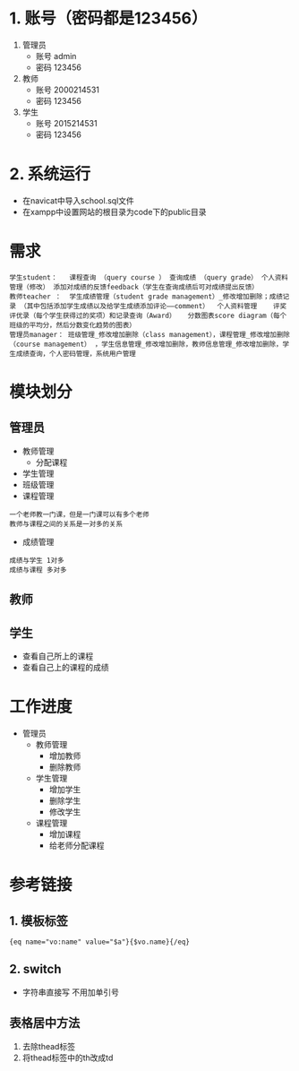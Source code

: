 
# 1. 账号（密码都是123456）
1. 管理员
    - 账号 admin
    - 密码 123456
2. 教师
    - 账号 2000214531
    - 密码 123456
3. 学生
    - 账号 2015214531  
    - 密码 123456
# 2. 系统运行
- 在navicat中导入school.sql文件
- 在xampp中设置网站的根目录为code下的public目录

# 需求
```
学生student：   课程查询 （query course ） 查询成绩 （query grade） 个人资料管理（修改） 添加对成绩的反馈feedback（学生在查询成绩后可对成绩提出反馈）
教师teacher ：  学生成绩管理（student grade management）_修改增加删除；成绩记录 （其中包括添加学生成绩以及给学生成绩添加评论——comment）  个人资料管理    评奖评优录（每个学生获得过的奖项）和记录查询（Award）   分数图表score diagram（每个班级的平均分，然后分数变化趋势的图表）
管理员manager： 班级管理_修改增加删除（class management），课程管理_修改增加删除（course management） ，学生信息管理_修改增加删除，教师信息管理_修改增加删除，学生成绩查询，个人密码管理，系统用户管理
```
# 模块划分
## 管理员
- 教师管理
    - 分配课程
- 学生管理
- 班级管理
- 课程管理

```
一个老师教一门课，但是一门课可以有多个老师
教师与课程之间的关系是一对多的关系
```
- 成绩管理
```
成绩与学生 1对多
成绩与课程 多对多
```

## 教师


## 学生
- 查看自己所上的课程
- 查看自己上的课程的成绩


# 工作进度
- 管理员
    - 教师管理
        - 增加教师
        - 删除教师
    - 学生管理
        - 增加学生
        - 删除学生
        - 修改学生
    - 课程管理
        - 增加课程 
        - 给老师分配课程
    

# 参考链接
## 1. 模板标签

```
{eq name="vo:name" value="$a"}{$vo.name}{/eq}
```
## 2. switch
- 字符串直接写 不用加单引号

## 表格居中方法
1. 去除thead标签
2. 将thead标签中的th改成td